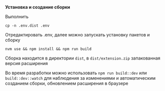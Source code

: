 **Установка и создание сборки**

Выполнить

`cp -n .env.dist .env`

Отредактировать .env, далее можно запускать установку пакетов и сборку

`nvm use && npm install && npm run build`

Сборка находится в директории `dist`, в `dist/extension.zip` запакованная версия расширения

Во время разработки можно использовать `npm run build::dev` или `build::dev::watch` для наблюдения за изменениями
и автоматическим созданием сборки, обновлением расширения в браузере
